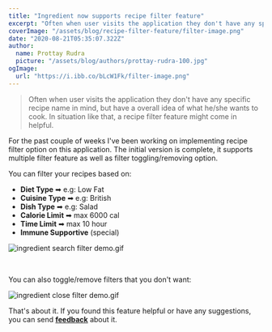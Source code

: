 ```yaml
---
title: "Ingredient now supports recipe filter feature"
excerpt: "Often when user visits the application they don't have any specific recipe name in mind, but have a overall idea of ..."
coverImage: "/assets/blog/recipe-filter-feature/filter-image.png"
date: "2020-08-21T05:35:07.322Z"
author:
  name: Prottay Rudra
  picture: "/assets/blog/authors/prottay-rudra-100.jpg"
ogImage:
  url: "https://i.ibb.co/bLcW1Fk/filter-image.png"
---
```


> Often when user visits the application they don't have any specific recipe name in mind, but have a overall idea of what he/she wants to cook. In situation like that, a recipe filter feature might come in helpful.

For the past couple of weeks I've been working on implementing recipe filter option on this application. The initial version is complete, it supports multiple filter feature as well as filter toggling/removing option.

You can filter your recipes based on:

- **Diet Type** ➡ e.g: Low Fat
- **Cuisine Type** ➡ e.g: British
- **Dish Type** ➡ e.g: Salad
- **Calorie Limit** ➡ max 6000 cal
- **Time Limit** ➡ max 10 hour
- **Immune Supportive** (special)

![ingredient search filter demo.gif](/assets/blog/recipe-filter-feature/recipe-filter-demo.gif)

<br />

You can also toggle/remove filters that you don't want:

![ingredient close filter demo.gif](/assets/blog/recipe-filter-feature/remove-filter-demo.gif)

That's about it. If you found this feature helpful or have any suggestions, you can send **[feedback](ingredient2938@gmail.com)** about it.
